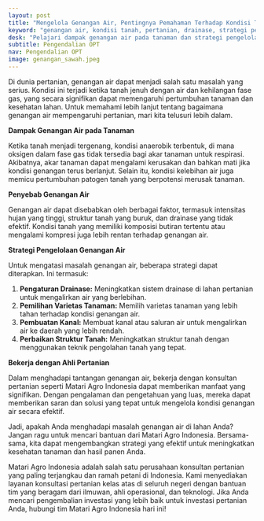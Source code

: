```yaml
---
layout: post
title: "Mengelola Genangan Air, Pentingnya Pemahaman Terhadap Kondisi Tanah dalam Pertanian"
keyword: "genangan air, kondisi tanah, pertanian, drainase, strategi pengelolaan, Matari Agro Indonesia"
desk: "Pelajari dampak genangan air pada tanaman dan strategi pengelolaannya dalam pertanian dengan bimbingan Matari Agro Indonesia. Dengan pengalaman dan pengetahuan yang luas, kami siap membantu Anda mengatasi tantangan ini dan meningkatkan hasil panen secara efektif"
subtitle: Pengendalian OPT
nav: Pengendalian OPT
image: genangan_sawah.jpeg
---
```


Di dunia pertanian, genangan air dapat menjadi salah satu masalah yang serius. Kondisi ini terjadi ketika tanah jenuh dengan air dan kehilangan fase gas, yang secara signifikan dapat memengaruhi pertumbuhan tanaman dan kesehatan lahan. Untuk memahami lebih lanjut tentang bagaimana genangan air mempengaruhi pertanian, mari kita telusuri lebih dalam.

**Dampak Genangan Air pada Tanaman**

Ketika tanah menjadi tergenang, kondisi anaerobik terbentuk, di mana oksigen dalam fase gas tidak tersedia bagi akar tanaman untuk respirasi. Akibatnya, akar tanaman dapat mengalami kerusakan dan bahkan mati jika kondisi genangan terus berlanjut. Selain itu, kondisi kelebihan air juga memicu pertumbuhan patogen tanah yang berpotensi merusak tanaman.

**Penyebab Genangan Air**

Genangan air dapat disebabkan oleh berbagai faktor, termasuk intensitas hujan yang tinggi, struktur tanah yang buruk, dan drainase yang tidak efektif. Kondisi tanah yang memiliki komposisi butiran tertentu atau mengalami kompresi juga lebih rentan terhadap genangan air.

**Strategi Pengelolaan Genangan Air**

Untuk mengatasi masalah genangan air, beberapa strategi dapat diterapkan. Ini termasuk:
1. **Pengaturan Drainase:** Meningkatkan sistem drainase di lahan pertanian untuk mengalirkan air yang berlebihan.
2. **Pemilihan Varietas Tanaman:** Memilih varietas tanaman yang lebih tahan terhadap kondisi genangan air.
3. **Pembuatan Kanal:** Membuat kanal atau saluran air untuk mengalirkan air ke daerah yang lebih rendah.
4. **Perbaikan Struktur Tanah:** Meningkatkan struktur tanah dengan menggunakan teknik pengolahan tanah yang tepat.

**Bekerja dengan Ahli Pertanian**

Dalam menghadapi tantangan genangan air, bekerja dengan konsultan pertanian seperti Matari Agro Indonesia dapat memberikan manfaat yang signifikan. Dengan pengalaman dan pengetahuan yang luas, mereka dapat memberikan saran dan solusi yang tepat untuk mengelola kondisi genangan air secara efektif.

Jadi, apakah Anda menghadapi masalah genangan air di lahan Anda? Jangan ragu untuk mencari bantuan dari Matari Agro Indonesia. Bersama-sama, kita dapat mengembangkan strategi yang efektif untuk meningkatkan kesehatan tanaman dan hasil panen Anda.

Matari Agro Indonesia adalah salah satu perusahaan konsultan pertanian yang paling terjangkau dan ramah petani di Indonesia. Kami menyediakan layanan konsultasi pertanian kelas atas di seluruh negeri dengan bantuan tim yang beragam dari ilmuwan, ahli operasional, dan teknologi. Jika Anda mencari pengembalian investasi yang lebih baik untuk investasi pertanian Anda, hubungi tim Matari Agro Indonesia hari ini!
